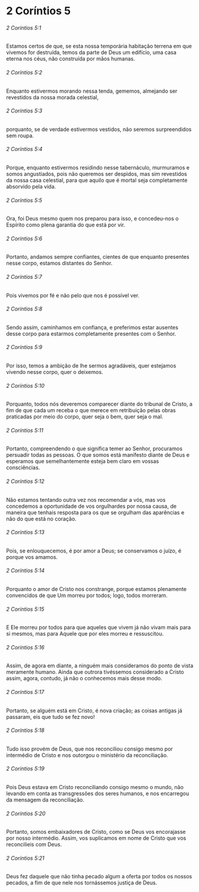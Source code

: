 # 2 Coríntios 5

###### 2 Coríntios 5:1

Estamos certos de que, se esta nossa temporária habitação terrena em que vivemos for destruída, temos da parte de Deus um edifício, uma casa eterna nos céus, não construída por mãos humanas.

###### 2 Coríntios 5:2

Enquanto estivermos morando nessa tenda, gememos, almejando ser revestidos da nossa morada celestial,

###### 2 Coríntios 5:3

porquanto, se de verdade estivermos vestidos, não seremos surpreendidos sem roupa.

###### 2 Coríntios 5:4

Porque, enquanto estivermos residindo nesse tabernáculo, murmuramos e somos angustiados, pois não queremos ser despidos, mas sim revestidos da nossa casa celestial, para que aquilo que é mortal seja completamente absorvido pela vida.

###### 2 Coríntios 5:5

Ora, foi Deus mesmo quem nos preparou para isso, e concedeu-nos o Espírito como plena garantia do que está por vir.

###### 2 Coríntios 5:6

Portanto, andamos sempre confiantes, cientes de que enquanto presentes nesse corpo, estamos distantes do Senhor.

###### 2 Coríntios 5:7

Pois vivemos por fé e não pelo que nos é possível ver.

###### 2 Coríntios 5:8

Sendo assim, caminhamos em confiança, e preferimos estar ausentes desse corpo para estarmos completamente presentes com o Senhor.

###### 2 Coríntios 5:9

Por isso, temos a ambição de lhe sermos agradáveis, quer estejamos vivendo nesse corpo, quer o deixemos.

###### 2 Coríntios 5:10

Porquanto, todos nós deveremos comparecer diante do tribunal de Cristo, a fim de que cada um receba o que merece em retribuição pelas obras praticadas por meio do corpo, quer seja o bem, quer seja o mal.

###### 2 Coríntios 5:11

Portanto, compreendendo o que significa temer ao Senhor, procuramos persuadir todas as pessoas. O que somos está manifesto diante de Deus e esperamos que semelhantemente esteja bem claro em vossas consciências.

###### 2 Coríntios 5:12

Não estamos tentando outra vez nos recomendar a vós, mas vos concedemos a oportunidade de vos orgulhardes por nossa causa, de maneira que tenhais resposta para os que se orgulham das aparências e não do que está no coração.

###### 2 Coríntios 5:13

Pois, se enlouquecemos, é por amor a Deus; se conservamos o juízo, é porque vos amamos.

###### 2 Coríntios 5:14

Porquanto o amor de Cristo nos constrange, porque estamos plenamente convencidos de que Um morreu por todos; logo, todos morreram.

###### 2 Coríntios 5:15

E Ele morreu por todos para que aqueles que vivem já não vivam mais para si mesmos, mas para Aquele que por eles morreu e ressuscitou.

###### 2 Coríntios 5:16

Assim, de agora em diante, a ninguém mais consideramos do ponto de vista meramente humano. Ainda que outrora tivéssemos considerado a Cristo assim, agora, contudo, já não o conhecemos mais desse modo.

###### 2 Coríntios 5:17

Portanto, se alguém está em Cristo, é nova criação; as coisas antigas já passaram, eis que tudo se fez novo!

###### 2 Coríntios 5:18

Tudo isso provém de Deus, que nos reconciliou consigo mesmo por intermédio de Cristo e nos outorgou o ministério da reconciliação.

###### 2 Coríntios 5:19

Pois Deus estava em Cristo reconciliando consigo mesmo o mundo, não levando em conta as transgressões dos seres humanos, e nos encarregou da mensagem da reconciliação.

###### 2 Coríntios 5:20

Portanto, somos embaixadores de Cristo, como se Deus vos encorajasse por nosso intermédio. Assim, vos suplicamos em nome de Cristo que vos reconcilieis com Deus.

###### 2 Coríntios 5:21

Deus fez daquele que não tinha pecado algum a oferta por todos os nossos pecados, a fim de que nele nos tornássemos justiça de Deus.

